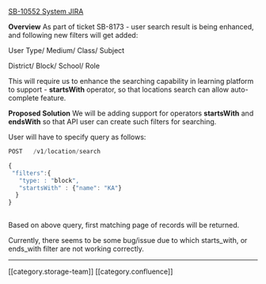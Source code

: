 [SB-10552 System JIRA](https:///browse/SB-10552)

 **Overview** As part of ticket SB-8173 - user search result is being enhanced, and following new filters will get added:

User Type/ Medium/ Class/ Subject

District/ Block/ School/ Role

This will require us to enhance the searching capability in learning platform to support -  **startsWith**  operator, so that locations search can allow auto-complete feature.

 **Proposed Solution** We will be adding support for operators  **startsWith** and  **endsWith** so that API user can create such filters for searching.

User will have to specify query as follows:




```js
POST   /v1/location/search

{
 "filters":{
   "type: : "block",
   "startsWith" : {"name": "KA"}
  }
}
   
```
Based on above query, first matching page of records will be returned.

Currently, there seems to be some bug/issue due to which starts_with, or ends_with filter are not working correctly.





*****

[[category.storage-team]] 
[[category.confluence]] 
